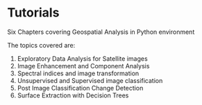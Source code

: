# Tutorials
 Six Chapters covering Geospatial Analysis in Python environment
 
 The topics covered are:
 1. Exploratory Data Analysis for Satellite images
 2. Image Enhancement and Component Analysis
 3. Spectral indices and image transformation
 4. Unsupervised and Supervised image classification
 5. Post Image Classification Change Detection
 6. Surface Extraction with Decision Trees

